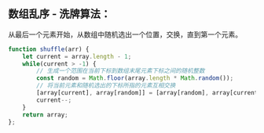 
## 数组乱序 - 洗牌算法：

从最后一个元素开始，从数组中随机选出一个位置，交换，直到第一个元素。

```js
function shuffle(arr) {
    let current = array.length - 1;
    while(current > -1) {
        // 生成一个范围在当前下标到数组末尾元素下标之间的随机整数
        const random = Math.floor(array.length * Math.random());
        // 将当前元素和随机选出的下标所指的元素互相交换 
        [array[current], array[random]] = [array[random], array[current]];
        current--;
    }
    return array;
};
```